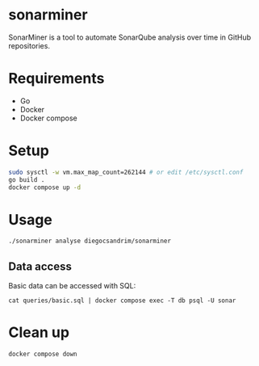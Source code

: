 # sonarminer

SonarMiner is a tool to automate SonarQube analysis over time in GitHub repositories.


# Requirements

- Go
- Docker
- Docker compose

# Setup

```sh
sudo sysctl -w vm.max_map_count=262144 # or edit /etc/sysctl.conf
go build .
docker compose up -d
```

# Usage

```sh
./sonarminer analyse diegocsandrim/sonarminer
```

## Data access

Basic data can be accessed with SQL:

```
cat queries/basic.sql | docker compose exec -T db psql -U sonar
```


# Clean up

```
docker compose down
```
